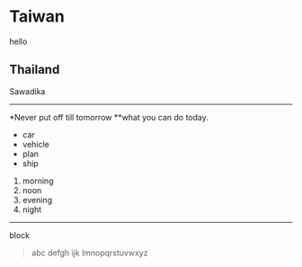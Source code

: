 # Taiwan
hello
## Thailand
Sawadika
******************
*Never put off till tomorrow 
**what you can do today.
- car
- vehicle
- plan
- ship
1. morning
2. noon
3. evening
4. night
**********************
block
>abc
>defgh
>ijk
>lmnopqrstuvwxyz
